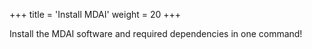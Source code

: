 +++
title = 'Install MDAI'
weight = 20
+++

Install the MDAI software and required dependencies in one command!
